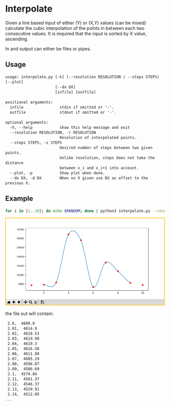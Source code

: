 # Interpolate

Given a line based input of either (Y) or (X,Y) values (can be mixed) calculate
the cubic interpolation of the points in between each two consecutive values.
It is required that the input is sorted by X value, ascending.

In and output can either be files or pipes.

## Usage

```
usage: interpolate.py [-h] (--resolution RESOLUTION | --steps STEPS) [--plot]
                      [--dx DX]
                      [infile] [outfile]

positional arguments:
  infile                stdin if omitted or '-'.
  outfile               stdout if omitted or '-'.

optional arguments:
  -h, --help            show this help message and exit
  --resolution RESOLUTION, -r RESOLUTION
                        Resolution of interpolated points.
  --steps STEPS, -s STEPS
                        Desired number of steps between two given points.
                        Unlike resolution, steps does not take the distance
                        between x_i and x_i+1 into account.
  --plot, -p            Show plot when done.
  --dx DX, -d DX        When no X given use DX as offset to the previous X.
```

## Example

```bash
for i in {1..10}; do echo $RANDOM; done | python3 interpolate.py --resolution=0.01 --plot - out
```

![plot](https://raw.githubusercontent.com/yschaeff/interpolate/master/plot.png)

the file out will contain:

```
 2.0,  4609.0
 2.01,  4614.9
 2.02,  4618.53
 2.03,  4619.98
 2.04,  4619.3
 2.05,  4616.58
 2.06,  4611.88
 2.07,  4605.29
 2.08,  4596.87
 2.09,  4586.69
 2.1,  4574.84
 2.11,  4561.37
 2.12,  4546.37
 2.13,  4529.91
 2.14,  4512.05
...
```
